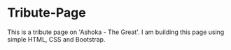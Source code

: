# Tribute-Page

This is a tribute page on 'Ashoka - The Great'. I am building this page using simple HTML, CSS and Bootstrap.
